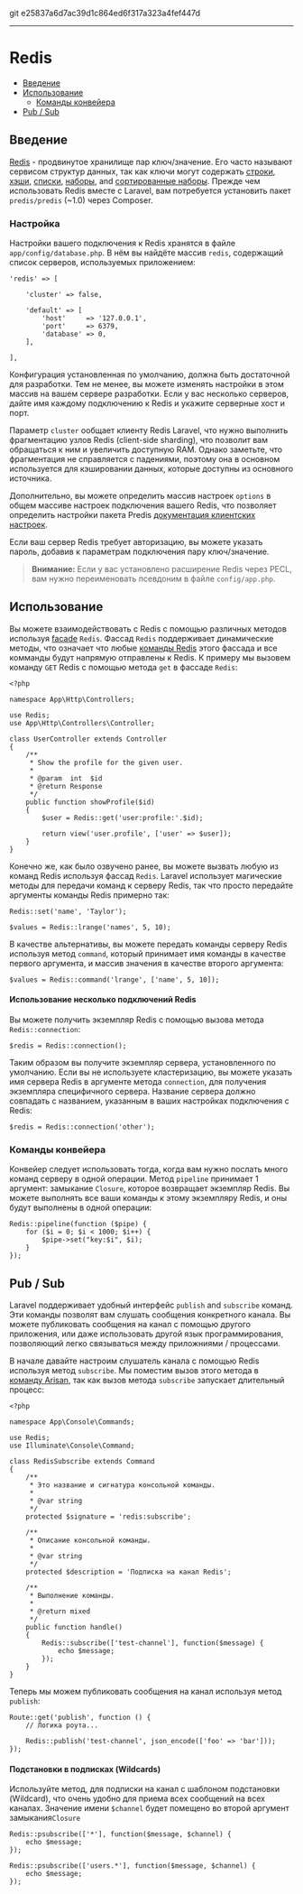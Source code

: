 git e25837a6d7ac39d1c864ed6f317a323a4fef447d

---

# Redis

- [Введение](#introduction)
- [Использование](#basic-usage)
    - [Команды конвейера](#pipelining-commands)
- [Pub / Sub](#pubsub)

<a name="introduction"></a>
## Введение

[Redis](http://redis.io) - продвинутое хранилище пар ключ/значение. Его часто называют сервисом структур данных, так как ключи могут содержать [строки](http://redis.io/topics/data-types#strings), [хэши](http://redis.io/topics/data-types#hashes), [списки](http://redis.io/topics/data-types#lists), [наборы](http://redis.io/topics/data-types#sets), and [сортированные наборы](http://redis.io/topics/data-types#sorted-sets). Прежде чем использовать Redis вместе с Laravel, вам потребуется установить пакет `predis/predis`  (~1.0) через Composer.

<a name="configuration"></a>
### Настройка

Настройки вашего подключения к Redis хранятся в файле `app/config/database.php`. В нём вы найдёте массив `redis`, содержащий список серверов, используемых приложением:

    'redis' => [

        'cluster' => false,

        'default' => [
            'host'     => '127.0.0.1',
            'port'     => 6379,
            'database' => 0,
        ],

    ],

Конфигурация установленная по умолчанию, должна быть достаточной для разработки. Тем не менее, вы можете изменять настройки в этом массив на вашем сервере разработки. Если у вас несколько серверов, дайте имя каждому подключению к Redis и укажите серверные хост и порт.

Параметр `cluster` ообщает клиенту Redis Laravel, что нужно выполнить фрагментацию узлов Redis (client-side sharding), что позволит вам обращаться к ним и увеличить доступную RAM. Однако заметьте, что фрагментация не справляется с падениями, поэтому она в основном используется для кэшировании данных, которые доступны из основного источника.

Дополнительно, вы можете определить массив настроек `options` в общем массиве настроек подключения вашего Redis, что позволяет определить настройки пакета Predis [документация клиентских настроек](https://github.com/nrk/predis/wiki/Client-Options).

Если ваш сервер Redis требует авторизацию, вы можете указать пароль, добавив к параметрам подключения пару ключ/значение.

> **Внимание:** Если у вас установлено расширение Redis через PECL, вам нужно переименовать псевдоним в файле `config/app.php`.

<a name="basic-usage"></a>
## Использование

Вы можете взаимодействовать с Redis с помощью различных методов используя [facade](/docs/{{version}}/facades) `Redis`. Фассад `Redis` поддерживает динамические методы, что означает что любые [команды Redis](http://redis.io/commands) этого фассада и все комманды будут напрямую отправлены к Redis. К примеру мы вызовем команду `GET` Redis с помощью метода `get` в фассаде `Redis`:

    <?php

    namespace App\Http\Controllers;

    use Redis;
    use App\Http\Controllers\Controller;

    class UserController extends Controller
    {
        /**
         * Show the profile for the given user.
         *
         * @param  int  $id
         * @return Response
         */
        public function showProfile($id)
        {
            $user = Redis::get('user:profile:'.$id);

            return view('user.profile', ['user' => $user]);
        }
    }

Конечно же, как было озвучено ранее, вы можете вызвать любую из команд Redis используя фассад `Redis`. Laravel использует магические методы для передачи команд к серверу Redis, так что просто передайте аргументы команды Redis примерно так:

    Redis::set('name', 'Taylor');

    $values = Redis::lrange('names', 5, 10);

В качестве альтернативы, вы можете передать команды серверу Redis используя метод `сommand`, который принимает имя команды в качестве первого аргумента, и массив значения в качестве второго аргумента:

    $values = Redis::command('lrange', ['name', 5, 10]);

#### Использование несколько подключений Redis

Вы можете получить экземпляр Redis с помощью вызова метода `Redis::connection`:

    $redis = Redis::connection();

Таким образом вы получите экземпляр сервера, установленного по умолчанию. Если вы не используете кластеризацию, вы можете указать имя сервера Redis в аргументе метода `connection`, для получения экземпляра специфичного сервера. Название сервера должно совпадать с названием, указанным в ваших настройках подключения с Redis:

    $redis = Redis::connection('other');

<a name="pipelining-commands"></a>
### Команды конвейера

Конвейер следует использовать тогда, когда вам нужно послать много команд серверу в одной операции. Метод `pipeline` принимает 1 аргумент: замыкание `Closure`, которое возвращает экземпляр Redis. Вы можете выполнять все ваши команды к этому экземпляру Redis, и оны будут выполнены в одной операции:

    Redis::pipeline(function ($pipe) {
        for ($i = 0; $i < 1000; $i++) {
            $pipe->set("key:$i", $i);
        }
    });

<a name="pubsub"></a>
## Pub / Sub

Laravel поддерживает удобный интерфейс `publish` and `subscribe` команд. Эти команды позволят вам слушать сообщения конкретного канала. Вы можете публиковать сообщения на канал с помощью другого приложения, или даже использовать другой язык программирования, позволяющий легко связываться между приложниями / процессами.

В начале давайте настроим слушатель канала с помощью Redis используя метод `subscribe`. Мы поместим вызов этого метода в  [команду Arisan](/docs/{{version}}/artisan), так как вызов метода `subscribe` запускает длительный процесс:

    <?php

    namespace App\Console\Commands;

    use Redis;
    use Illuminate\Console\Command;

    class RedisSubscribe extends Command
    {
        /**
         * Это название и сигнатура консольной команды.
         *
         * @var string
         */
        protected $signature = 'redis:subscribe';

        /**
         * Описание консольной команды.
         *
         * @var string
         */
        protected $description = 'Подписка на канал Redis';

        /**
         * Выполнение команды.
         *
         * @return mixed
         */
        public function handle()
        {
            Redis::subscribe(['test-channel'], function($message) {
                echo $message;
            });
        }
    }

Теперь мы можем публиковать сообщения на канал используя метод `publish`:

    Route::get('publish', function () {
        // Логика роута...

        Redis::publish('test-channel', json_encode(['foo' => 'bar']));
    });


#### Подстановки в подписках (Wildcards)

Используйте метод, для подписки на канал с шаблоном подстановки (Wildcard), что очень удобно для приема всех сообщений на всех каналах. Значение имени `$channel` будет помещено во второй аргумент замыкания`Closure`

    Redis::psubscribe(['*'], function($message, $channel) {
        echo $message;
    });

    Redis::psubscribe(['users.*'], function($message, $channel) {
        echo $message;
    });
